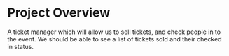# Project Overview

A ticket manager which will allow us to sell tickets, and check people in to the event. We should be able to see a list of tickets sold and their checked in status.